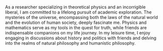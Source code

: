As a researcher specializing in theoretical physics and an incorrigible liberal, I am committed to a lifelong pursuit of academic exploration. The mysteries of the universe, encompassing both the laws of the natural world and the evolution of human society, deeply fascinate me. Physics and mathematics serve as my tools in the quest for truth, while friends are indispensable companions on my life journey. In my leisure time, I enjoy engaging in discussions about history and politics with friends and delving into the realms of natural philosophy and humanistic philosophy.